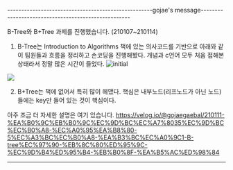 ----------------------------------------------------gojae's message----------------------------------------------------

B-Tree와 B+Tree 과제를 진행했습니다. (210107~210114)

1. B-Tree는 Introduction to Algorithms 책에 있는 의사코드를 기반으로 아래와 같이 팀원들과 흐름을 정리하고 손코딩을 진행해봤다.
개념과 c언어 모두 처음 접해본 상태라서 정말 많은 시간이 들었다.
 ![initial](https://media.vlpt.us/images/gojaegaebal/post/1a0908cf-cf07-4a22-bd7f-c3e28fcedb8e/image.png)
 
 <img src="https://media.vlpt.us/images/gojaegaebal/post/c456cd9f-33be-4820-b668-21f0998765cb/image.png">
 
2. B+Tree는 책에 없어서 특히 많이 헤맸다. 핵심은 내부노드(리프노드가 아닌 노드)들에는 key만 들어 있는 것이 핵심이다.

아주 조금 더 자세한 설명은 여기 있습니다.
https://velog.io/@gojaegaebal/210111-%EA%B0%9C%EB%B0%9C%EC%9D%BC%EC%A7%8035%EC%9D%BC%EC%B0%A8-%EC%A0%95%EA%B8%80-5%EC%A3%BC%EC%B0%A8-%EA%B3%BC%EC%A0%9C1-B-tree%EC%97%90-%EB%8C%80%ED%95%9C-%EC%9D%B4%ED%95%B4-%EB%B0%8F-%EA%B5%AC%ED%98%84

-----------------------------------------------------------------------------------------------------------------------
